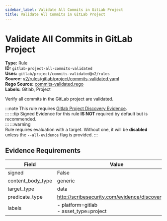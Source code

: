```yaml
---
sidebar_label: Validate All Commits in GitLab Project
title: Validate All Commits in GitLab Project
---  
```

# Validate All Commits in GitLab Project  
**Type:** Rule  
**ID:** `gitlab-project-all-commits-validated`  
**Uses:** `gitlab/project/commits-validated@v2/rules`  
**Source:** [v2/rules/gitlab/project/commits-validated.yaml](https://github.com/scribe-public/sample-policies/blob/main/v2/rules/gitlab/project/commits-validated.yaml)  
**Rego Source:** [commits-validated.rego](https://github.com/scribe-public/sample-policies/blob/main/v2/rules/gitlab/project/commits-validated.rego)  
**Labels:** Gitlab, Project  

Verify all commits in the GitLab project are validated.

:::note 
This rule requires [Gitlab Project Discovery Evidence](https://scribe-security.netlify.app/docs/platforms/discover#gitlab-discovery).  
::: 
:::tip 
Signed Evidence for this rule **IS NOT** required by default but is recommended.  
::: 
:::warning  
Rule requires evaluation with a target. Without one, it will be **disabled** unless the `--all-evidence` flag is provided.
::: 

## Evidence Requirements  
| Field | Value |
|-------|-------|
| signed | False |
| content_body_type | generic |
| target_type | data |
| predicate_type | http://scribesecurity.com/evidence/discovery/v0.1 |
| labels | - platform=gitlab<br/>- asset_type=project |

